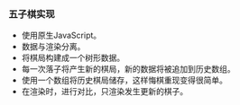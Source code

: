 ### 五子棋实现

- 使用原生JavaScript。
- 数据与渲染分离。
- 将棋局构建成一个树形数据。
- 每一次落子将产生新的棋局，新的数据将被追加到历史数组。
- 使用一个数组将历史棋局储存，这样悔棋重现变得很简单。
- 在渲染时，进行对比，只渲染发生更新的棋子。
